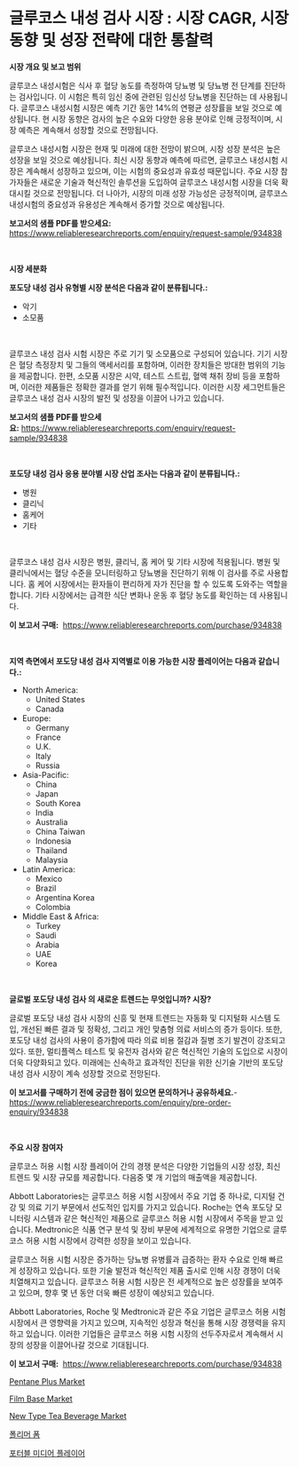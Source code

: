 <p><h1>글루코스 내성 검사 시장 : 시장 CAGR, 시장 동향 및 성장 전략에 대한 통찰력</h1></p><p><strong>시장 개요 및 보고 범위</strong></p>
<p><p>글루코스 내성시험은 식사 후 혈당 농도를 측정하여 당뇨병 및 당뇨병 전 단계를 진단하는 검사입니다. 이 시험은 특히 임신 중에 관련된 임신성 당뇨병을 진단하는 데 사용됩니다. 글루코스 내성시험 시장은 예측 기간 동안 14%의 연평균 성장률을 보일 것으로 예상됩니다. 현 시장 동향은 검사의 높은 수요와 다양한 응용 분야로 인해 긍정적이며, 시장 예측은 계속해서 성장할 것으로 전망됩니다.</p><p>글루코스 내성시험 시장은 현재 및 미래에 대한 전망이 밝으며, 시장 성장 분석은 높은 성장을 보일 것으로 예상됩니다. 최신 시장 동향과 예측에 따르면, 글루코스 내성시험 시장은 계속해서 성장하고 있으며, 이는 시험의 중요성과 유효성 때문입니다. 주요 시장 참가자들은 새로운 기술과 혁신적인 솔루션을 도입하여 글루코스 내성시험 시장을 더욱 확대시킬 것으로 전망됩니다. 더 나아가, 시장의 미래 성장 가능성은 긍정적이며, 글루코스 내성시험의 중요성과 유용성은 계속해서 증가할 것으로 예상됩니다.</p></p>
<p><strong>보고서의 샘플 PDF를 받으세요:</strong> <a href="https://www.reliableresearchreports.com/enquiry/request-sample/934838">https://www.reliableresearchreports.com/enquiry/request-sample/934838</a></p>
<p>&nbsp;</p>
<p><strong>시장 세분화</strong></p>
<p><strong>포도당 내성 검사 유형별 시장 분석은 다음과 같이 분류됩니다.:</strong></p>
<p><ul><li>악기</li><li>소모품</li></ul></p>
<p>&nbsp;</p>
<p><p>글루코스 내성 검사 시험 시장은 주로 기기 및 소모품으로 구성되어 있습니다. 기기 시장은 혈당 측정장치 및 그들의 액세서리를 포함하며, 이러한 장치들은 방대한 범위의 기능을 제공합니다. 한편, 소모품 시장은 시약, 테스트 스트립, 혈액 채취 장비 등을 포함하며, 이러한 제품들은 정확한 결과를 얻기 위해 필수적입니다. 이러한 시장 세그먼트들은 글루코스 내성 검사 시장의 발전 및 성장을 이끌어 나가고 있습니다.</p></p>
<p><strong>보고서의 샘플 PDF를 받으세요:</strong>&nbsp;<a href="https://www.reliableresearchreports.com/enquiry/request-sample/934838">https://www.reliableresearchreports.com/enquiry/request-sample/934838</a></p>
<p>&nbsp;</p>
<p><strong> 포도당 내성 검사 응용 분야별 시장 산업 조사는 다음과 같이 분류됩니다.:</strong></p>
<p><ul><li>병원</li><li>클리닉</li><li>홈케어</li><li>기타</li></ul></p>
<p>&nbsp;</p>
<p><p>글루코스 내성 검사 시장은 병원, 클리닉, 홈 케어 및 기타 시장에 적용됩니다. 병원 및 클리닉에서는 혈당 수준을 모니터링하고 당뇨병을 진단하기 위해 이 검사를 주로 사용합니다. 홈 케어 시장에서는 환자들이 편리하게 자가 진단을 할 수 있도록 도와주는 역할을 합니다. 기타 시장에서는 급격한 식단 변화나 운동 후 혈당 농도를 확인하는 데 사용됩니다.</p></p>
<p><strong>이 보고서 구매:</strong>&nbsp; <a href="https://www.reliableresearchreports.com/purchase/934838">https://www.reliableresearchreports.com/purchase/934838</a></p>
<p>&nbsp;</p>
<p><strong>지역 측면에서 포도당 내성 검사 지역별로 이용 가능한 시장 플레이어는 다음과 같습니다.:</strong></p>
<p><ul>
    <li>
        North America:
        <ul>
            <li>United States</li>
            <li>Canada</li>
        </ul>
    </li>
    <li>
        Europe:
        <ul>
            <li>Germany</li>
            <li>France</li>
            <li>U.K.</li>
            <li>Italy</li>
            <li>Russia</li>
        </ul>
    </li>
    <li>
        Asia-Pacific:
        <ul>
            <li>China</li>
            <li>Japan</li>
            <li>South Korea</li>
            <li>India</li>
            <li>Australia</li>
            <li>China Taiwan</li>
            <li>Indonesia</li>
            <li>Thailand</li>
            <li>Malaysia</li>
        </ul>
    </li>
    <li>
        Latin America:
        <ul>
            <li>Mexico</li>
            <li>Brazil</li>
            <li>Argentina Korea</li>
            <li>Colombia</li>
        </ul>
    </li>
    <li>
        Middle East & Africa:
        <ul>
            <li>Turkey</li>
            <li>Saudi</li>
            <li>Arabia</li>
            <li>UAE</li>
            <li>Korea</li>
        </ul>
    </li>
    </ul></p>
<p>&nbsp;</p>
<p><strong>글로벌 포도당 내성 검사 의 새로운 트렌드는 무엇입니까? 시장?</strong></p>
<p><p>글로벌 포도당 내성 검사 시장의 신흥 및 현재 트렌드는 자동화 및 디지털화 시스템 도입, 개선된 빠른 결과 및 정확성, 그리고 개인 맞춤형 의료 서비스의 증가 등이다. 또한, 포도당 내성 검사의 사용이 증가함에 따라 의료 비용 절감과 질병 조기 발견이 강조되고 있다. 또한, 멀티플렉스 테스트 및 유전자 검사와 같은 혁신적인 기술의 도입으로 시장이 더욱 다양화되고 있다. 미래에는 신속하고 효과적인 진단을 위한 신기술 기반의 포도당 내성 검사 시장이 계속 성장할 것으로 전망된다.</p></p>
<p><strong>이 보고서를 구매하기 전에 궁금한 점이 있으면 문의하거나 공유하세요.</strong>- <a href="https://www.reliableresearchreports.com/enquiry/pre-order-enquiry/934838">https://www.reliableresearchreports.com/enquiry/pre-order-enquiry/934838</a></p>
<p>&nbsp;</p>
<p><strong>주요 시장 참여자</strong></p>
<p><p>글루코스 허용 시험 시장 플레이어 간의 경쟁 분석은 다양한 기업들의 시장 성장, 최신 트렌드 및 시장 규모를 제공합니다. 다음중 몇 개 기업의 매출액을 제공합니다.</p><p>Abbott Laboratories는 글루코스 허용 시험 시장에서 주요 기업 중 하나로, 디지털 건강 및 의료 기기 부문에서 선도적인 입지를 가지고 있습니다. Roche는 연속 포도당 모니터링 시스템과 같은 혁신적인 제품으로 글루코스 허용 시험 시장에서 주목을 받고 있습니다. Medtronic은 식품 연구 분석 및 장비 부문에 세계적으로 유명한 기업으로 글루코스 허용 시험 시장에서 강력한 성장을 보이고 있습니다.</p><p>글루코스 허용 시험 시장은 증가하는 당뇨병 유병률과 급증하는 환자 수요로 인해 빠르게 성장하고 있습니다. 또한 기술 발전과 혁신적인 제품 출시로 인해 시장 경쟁이 더욱 치열해지고 있습니다. 글루코스 허용 시험 시장은 전 세계적으로 높은 성장률을 보여주고 있으며, 향후 몇 년 동안 더욱 빠른 성장이 예상되고 있습니다.</p><p>Abbott Laboratories, Roche 및 Medtronic과 같은 주요 기업은 글루코스 허용 시험 시장에서 큰 영향력을 가지고 있으며, 지속적인 성장과 혁신을 통해 시장 경쟁력을 유지하고 있습니다. 이러한 기업들은 글루코스 허용 시험 시장의 선두주자로서 계속해서 시장의 성장을 이끌어나갈 것으로 기대됩니다.</p></p>
<p><strong>이 보고서 구매:</strong>&nbsp;&nbsp;<a href="https://www.reliableresearchreports.com/purchase/934838">https://www.reliableresearchreports.com/purchase/934838</a></p>
<p><p><a href="https://cute-banjo-8ca.notion.site/Global-Pentane-Plus-Market-by-Types-Applications-and-Major-Players-with-Regional-Growth-Rate-Anal-0b19b39fc127444c928b28ddf33dc1f2">Pentane Plus Market</a></p><p><a href="https://view.publitas.com/reportprime-1/film-base-market-research-report-provides-thorough-industry-overview-which-offers-an-in-depth-analysis-of-product-trends-and-new-market-divisions/">Film Base Market</a></p><p><a href="https://github.com/Glendatilghmankmgz0rbhwpy/Market-Research-Report-List-1/blob/main/new-type-tea-beverage-market.md">New Type Tea Beverage Market</a></p><p><a href="https://medium.com/@goicoevgovidph/%EA%B3%A0%EB%B6%84%EC%9E%90-%ED%8F%BC-%EC%8B%9C%EC%9E%A5%EC%9D%80-%EC%8B%9C%EC%9E%A5-%EC%A0%90%EC%9C%A0%EC%9C%A8-%ED%81%AC%EA%B8%B0-%EB%B0%8F-2031%EB%85%84%EA%B9%8C%EC%A7%80-%EC%98%88%EC%83%81%EB%90%98%EB%8A%94-%EC%98%88%EC%B8%A1%EC%97%90-%EC%B4%88%EC%A0%90%EC%9D%84-%EB%A7%9E%EC%B6%A5%EB%8B%88%EB%8B%A4-0d9f7d720b5e">폴리머 폼</a></p><p><a href="https://medium.com/@goicoevgovidph/%ED%9C%B4%EB%8C%80%EC%9A%A9-%EB%AF%B8%EB%94%94%EC%96%B4-%ED%94%8C%EB%A0%88%EC%9D%B4%EC%96%B4-%EC%8B%9C%EC%9E%A5-%EC%8B%9C%EC%9E%A5-%EC%A0%90%EC%9C%A0%EC%9C%A8-%EC%8B%9C%EC%9E%A5-%EB%8F%99%ED%96%A5-%EB%B0%8F-%EB%AF%B8%EB%9E%98-%EC%84%B1%EC%9E%A5-%ED%83%90%EC%83%89-2e69e0c03bbf">포터블 미디어 플레이어</a></p></p>
